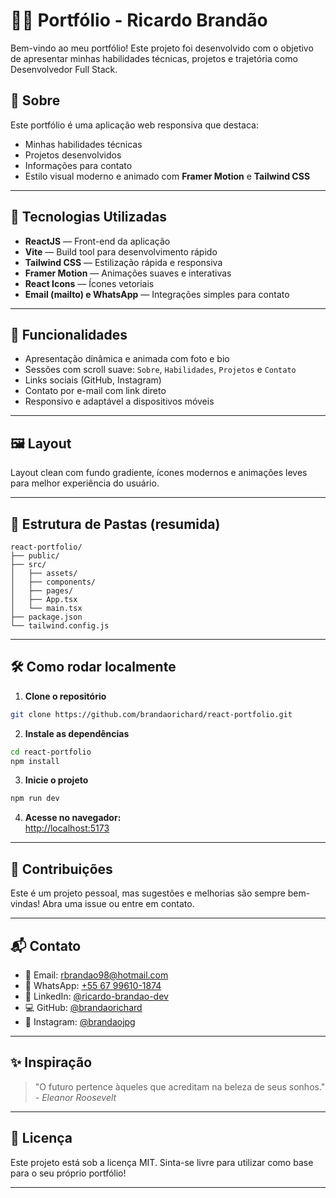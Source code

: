 
# 🧑‍💻 Portfólio - Ricardo Brandão

Bem-vindo ao meu portfólio! Este projeto foi desenvolvido com o objetivo de apresentar minhas habilidades técnicas, projetos e trajetória como Desenvolvedor Full Stack.

## 📌 Sobre

Este portfólio é uma aplicação web responsiva que destaca:

- Minhas habilidades técnicas
- Projetos desenvolvidos
- Informações para contato
- Estilo visual moderno e animado com **Framer Motion** e **Tailwind CSS**

---

## 🚀 Tecnologias Utilizadas

- **ReactJS** — Front-end da aplicação
- **Vite** — Build tool para desenvolvimento rápido
- **Tailwind CSS** — Estilização rápida e responsiva
- **Framer Motion** — Animações suaves e interativas
- **React Icons** — Ícones vetoriais
- **Email (mailto) e WhatsApp** — Integrações simples para contato

---

## 🧠 Funcionalidades

- Apresentação dinâmica e animada com foto e bio
- Sessões com scroll suave: `Sobre`, `Habilidades`, `Projetos` e `Contato`
- Links sociais (GitHub, Instagram)
- Contato por e-mail com link direto
- Responsivo e adaptável a dispositivos móveis

---

## 🖼️ Layout

Layout clean com fundo gradiente, ícones modernos e animações leves para melhor experiência do usuário.

---

## 📁 Estrutura de Pastas (resumida)

```
react-portfolio/
├── public/
├── src/
│   ├── assets/
│   ├── components/
│   ├── pages/
│   ├── App.tsx
│   └── main.tsx
├── package.json
└── tailwind.config.js
```

---

## 🛠️ Como rodar localmente

1. **Clone o repositório**  
```bash
git clone https://github.com/brandaorichard/react-portfolio.git
```

2. **Instale as dependências**  
```bash
cd react-portfolio
npm install
```

3. **Inicie o projeto**
```bash
npm run dev
```

4. **Acesse no navegador:**  
[http://localhost:5173](http://localhost:5173)

---

## 🤝 Contribuições

Este é um projeto pessoal, mas sugestões e melhorias são sempre bem-vindas! Abra uma issue ou entre em contato.

---

## 📬 Contato

- 📧 Email: [rbrandao98@hotmail.com](mailto:rbrandao98@hotmail.com)  
- 📱 WhatsApp: [+55 67 99610-1874](https://wa.me/5567996101874)  
- 💼 LinkedIn: [@ricardo-brandao-dev](https://linkedin.com/in/ricardo-brandao-dev)
- 💻 GitHub: [@brandaorichard](https://github.com/brandaorichard)  
- 📸 Instagram: [@brandaojpg](https://instagram.com/brandaojpg)

---

## ✨ Inspiração

> "O futuro pertence àqueles que acreditam na beleza de seus sonhos."
*- Eleanor Roosevelt*

---

## 📄 Licença

Este projeto está sob a licença MIT. Sinta-se livre para utilizar como base para o seu próprio portfólio!

---

